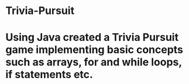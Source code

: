 # Trivia-Pursuit
# Using Java created a Trivia Pursuit game implementing basic concepts such as arrays, for and while loops, if statements etc.
